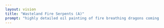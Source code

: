 ```yaml
---
layout: vision
title: "Wasteland Fire Serpents (A)"
prompt: "highly detailed oil painting of fire breathing dragons coming into the real world from a dream"
---
```

